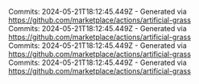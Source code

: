 Commits: 2024-05-21T18:12:45.449Z - Generated via https://github.com/marketplace/actions/artificial-grass
<br>
Commits: 2024-05-21T18:12:45.449Z - Generated via https://github.com/marketplace/actions/artificial-grass
<br>
Commits: 2024-05-21T18:12:45.449Z - Generated via https://github.com/marketplace/actions/artificial-grass
<br>
Commits: 2024-05-21T18:12:45.449Z - Generated via https://github.com/marketplace/actions/artificial-grass
<br>
